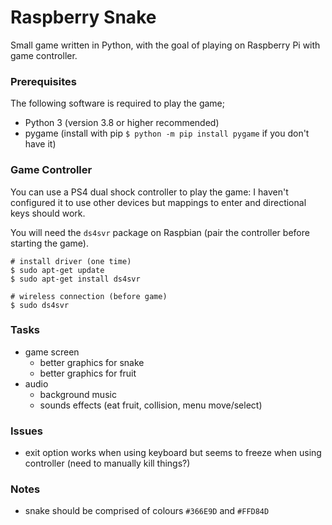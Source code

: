 Raspberry Snake
===============

Small game written in Python, with the goal of playing on Raspberry Pi with game controller.

### Prerequisites

The following software is required to play the game;

 - Python 3 (version 3.8 or higher recommended)
 - pygame (install with pip `$ python -m pip install pygame` if you don't have it)

### Game Controller

You can use a PS4 dual shock controller to play the game: I haven't configured it to use other devices but mappings to enter and directional keys should work.

You will need the `ds4svr` package on Raspbian (pair the controller before starting the game).

```
# install driver (one time)
$ sudo apt-get update
$ sudo apt-get install ds4svr

# wireless connection (before game)
$ sudo ds4svr
```

### Tasks

 - game screen
    - better graphics for snake
    - better graphics for fruit
 - audio
    - background music
    - sounds effects (eat fruit, collision, menu move/select)

### Issues

 - exit option works when using keyboard but seems to freeze when using controller (need to manually kill things?)

### Notes

 - snake should be comprised of colours `#366E9D` and `#FFD84D`